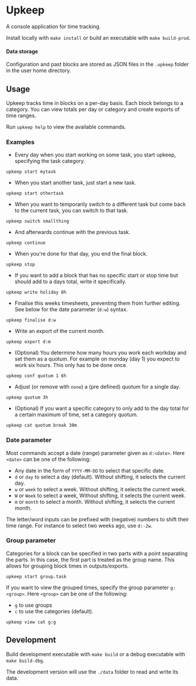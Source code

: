 # Upkeep

A console application for time tracking.

Install locally with `make install` or build an executable with `make build-prod`.

#### Data storage

Configuration and past blocks are stored as JSON files in the `.upkeep` folder in the user home directory.

## Usage

Upkeep tracks time in blocks on a per-day basis. Each block belongs to a category. You can view totals per day or category and create exports of time ranges.

Run `upkeep help` to view the available commands.

### Examples

- Every day when you start working on some task, you start upkeep, specifying the task category.

```upkeep start mytask```

- When you start another task, just start a new task.

```upkeep start othertask```

- When you want to temporarily switch to a different task but come back to the current task, you can switch to that task.

```upkeep switch smallthing```

- And afterwards continue with the previous task.

```upkeep continue```

- When you're done for that day, you end the final block.

```upkeep stop```

- If you want to add a block that has no specific start or stop time but should add to a days total, write it specifically.

```upkeep write holiday 8h```

- Finalise this weeks timesheets, preventing them from further editing. See below for the date parameter (`d:w`) syntax.

```upkeep finalise d:w```

- Write an export of the current month.

```upkeep export d:m```

- (Optional) You determine how many hours you work each workday and set them as a quotum. For example on monday (day 1) you expect to work six hours. This only has to be done once.

```upkeep conf quotum 1 6h```

- Adjust (or remove with `none`) a (pre defined) quotum for a single day.

```upkeep quotum 3h```

- (Optional) If you want a specific category to only add to the day total for a certain maximum of time, set a category quotum.

```upkeep cat quotum break 30m```

### Date parameter

Most commands accept a date (range) parameter given as `d:<date>`.
Here `<date>` can be one of the following:
- Any date in the form of `YYYY-MM-DD` to select that specific date.
- `d` or `day` to select a day (default). Without shifting, it selects the current day.
- `w` or `week` to select a week. Without shifting, it selects the current week.
- `W` or `Week` to select a week, Without shifting, it selects the current week.
- `m` or `month` to select a month. Without shifting, it selects the current month.

The letter/word inputs can be prefixed with (negative) numbers to shift their time range. For instance to select two weeks ago, use `d:-2w`.

### Group parameter

Categories for a block can be specified in two parts with a point separating the parts. In this case, the first part is treated as the group name. This allows for grouping block times in outputs/exports.

```upkeep start group.task```

If you want to view the grouped times, specify the group parameter `g:<group>`. Here `<group>` can be one of the following:
- `g` to use groups
- `c` to use the categories (default).

```upkeep view cat g:g```

## Development

Build development executable with `make build` or a debug executable with `make build-dbg`.

The development version will use the `./data` folder to read and write its data.